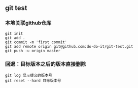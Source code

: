 ## git test

### 本地关联github仓库

```
git init
git add .
git commit -m 'first commit'
git add remote origin git@github.com:do-do-it/git-test.git
git push -u origin master
```

### 回退：目标版本之后的版本直接删除

```
git log 显示提交的版本号
git reset --hard 目标版本号
```
